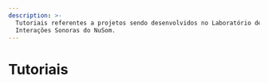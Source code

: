 ```yaml
---
description: >-
  Tutoriais referentes a projetos sendo desenvolvidos no Laboratório de
  Interações Sonoras do NuSom.
---
```


# Tutoriais

